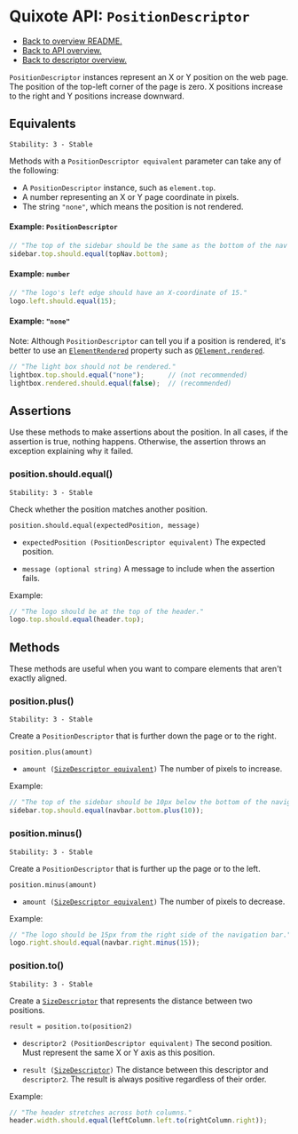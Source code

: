 # Quixote API: `PositionDescriptor`

* [Back to overview README.](../README.md)
* [Back to API overview.](api.md)
* [Back to descriptor overview.](descriptors.md)

`PositionDescriptor` instances represent an X or Y position on the web page. The position of the top-left corner of the page is zero. X positions increase to the right and Y positions increase downward.


## Equivalents

```
Stability: 3 - Stable
```

Methods with a `PositionDescriptor equivalent` parameter can take any of the following:

* A `PositionDescriptor` instance, such as `element.top`.
* A number representing an X or Y page coordinate in pixels.
* The string `"none"`, which means the position is not rendered.

#### Example: `PositionDescriptor`

```javascript
// "The top of the sidebar should be the same as the bottom of the nav bar."
sidebar.top.should.equal(topNav.bottom);
```

#### Example: `number`

```javascript
// "The logo's left edge should have an X-coordinate of 15."
logo.left.should.equal(15);
```

#### Example: `"none"`

Note: Although `PositionDescriptor` can tell you if a position is rendered, it's better to use an [`ElementRendered`](ElementRendered.md) property such as [`QElement.rendered`](QElement.md#element-rendering).

```javascript
// "The light box should not be rendered."
lightbox.top.should.equal("none");      // (not recommended)
lightbox.rendered.should.equal(false);  // (recommended)
```


## Assertions

Use these methods to make assertions about the position. In all cases, if the assertion is true, nothing happens. Otherwise, the assertion throws an exception explaining why it failed.


### position.should.equal()

```
Stability: 3 - Stable
```

Check whether the position matches another position.

`position.should.equal(expectedPosition, message)`

* `expectedPosition (PositionDescriptor equivalent)` The expected position.

* `message (optional string)` A message to include when the assertion fails.

Example:

```javascript
// "The logo should be at the top of the header."
logo.top.should.equal(header.top);
```


## Methods

These methods are useful when you want to compare elements that aren't exactly aligned.


### position.plus()

```
Stability: 3 - Stable
```

Create a `PositionDescriptor` that is further down the page or to the right.

`position.plus(amount)`

* `amount (`[`SizeDescriptor equivalent`](SizeDescriptor.md)`)` The number of pixels to increase.

Example:

```javascript
// "The top of the sidebar should be 10px below the bottom of the navigation bar."
sidebar.top.should.equal(navbar.bottom.plus(10));
```


### position.minus()

```
Stability: 3 - Stable
```

Create a `PositionDescriptor` that is further up the page or to the left.

`position.minus(amount)`

* `amount (`[`SizeDescriptor equivalent`](SizeDescriptor.md)`)` The number of pixels to decrease.

Example:

```javascript
// "The logo should be 15px from the right side of the navigation bar."
logo.right.should.equal(navbar.right.minus(15));
```


### position.to()

```
Stability: 3 - Stable
```

Create a [`SizeDescriptor`](SizeDescriptor.md) that represents the distance between two positions.

`result = position.to(position2)`

* `descriptor2 (PositionDescriptor equivalent)` The second position. Must represent the same X or Y axis as this position.

* `result (`[`SizeDescriptor`](SizeDescriptor.md)`)` The distance between this descriptor and `descriptor2`. The result is always positive regardless of their order.

Example:

```javascript
// "The header stretches across both columns."
header.width.should.equal(leftColumn.left.to(rightColumn.right));
```
